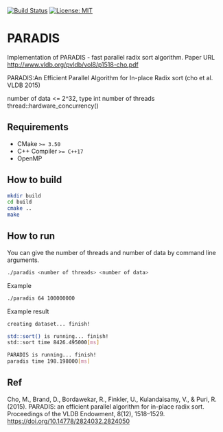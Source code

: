 [![Build Status](https://travis-ci.org/deftio/travis-ci-cpp-example.svg?branch=master)](https://travis-ci.org/albicilla/simple_paradis)
[![License: MIT](https://img.shields.io/badge/License-MIT-yellow.svg)](https://opensource.org/licenses/MIT)

# PARADIS
Implementation of PARADIS - fast parallel radix sort algorithm. Paper URL http://www.vldb.org/pvldb/vol8/p1518-cho.pdf

PARADIS:An Efficient Parallel Algorithm for In-place Radix sort (cho et al. VLDB 2015)

number of data <= 2^32, type int
number of threads  thread::hardware_concurrency() 

## Requirements
* CMake `>= 3.50`
* C++ Compiler `>= C++17`
* OpenMP
## How to build
```sh
mkdir build
cd build
cmake ..
make
```

## How to run
You can give the number of threads and number of data by command line arguments.
```sh
./paradis <number of threads> <number of data>
```

Example
```sh
./paradis 64 100000000
```

Example result
```sh
creating dataset... finish!

std::sort() is running... finish!
std::sort time 8426.495000[ms]

PARADIS is running... finish!
paradis time 198.198000[ms]
```

## Ref
Cho, M., Brand, D., Bordawekar, R., Finkler, U., Kulandaisamy, V., & Puri, R. (2015). PARADIS: an efficient parallel algorithm for in-place radix sort. Proceedings of the VLDB Endowment, 8(12), 1518–1529. https://doi.org/10.14778/2824032.2824050


